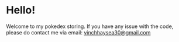 # Hello!

Welcome to my pokedex storing. If you have any issue with the code,
please do contact me via email: vinchhaysea30@gmail.com
